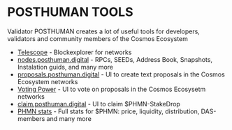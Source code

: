 # POSTHUMAN TOOLS

Validator POSTHUMAN creates a lot of useful tools for developers, validators and community members of the Cosmos Ecosystem

- [Telescope](https://explorer.posthuman.digital/) - Blockexplorer for networks 
- [nodes.posthuman.digital](https://nodes.posthuman.digital/) - RPCs, SEEDs, Address Book, Snapshots, Instalation guids, and many more
- [proposals.posthuman.digital](https://proposals.posthuman.digital/) - UI to create text proposals in the Cosmos Ecosystem networks
- [Voting Power](https://votingpower.org/) - UI to vote on proposals in the Cosmos Ecosysetm networks
- [claim.posthuman.digital](https://claim.posthuman.digital/) - UI to claim $PHMN-StakeDrop
- [PHMN stats](https://phmn-stats.posthuman.digital/) - Full stats for $PHMN: price, liquidity, distribution, DAS-members and many more
